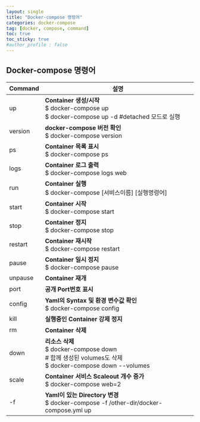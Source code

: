 ```yaml
---
layout: single
title: "Docker-compose 명령어"
categories: docker-compose
tag: [docker, compose, command]
toc: true
toc_sticky: true
#author_profile : false
---
```


## Docker-compose 명령어

| Command | 설명                                                         |
| ------- | ------------------------------------------------------------ |
| up      | **Container 생성/시작**<br />$ docker-compose up<br />$ docker-compose up -d #detached 모드로 실행 |
| version | **docker-compose 버전 확인**<br />$ docker-compose version   |
| ps      | **Container 목록 표시**<br />$ docker-compose ps             |
| logs    | **Container 로그 출력**<br />$ docker-compose logs web       |
| run     | **Container 실행**<br />$ docker-compose [서비스이름] [실행명령어] |
| start   | **Container 시작**<br />$ docker-compose start               |
| stop    | **Container 정지**<br />$ docker-compose stop                |
| restart | **Container 재시작**<br />$ docker-compose restart           |
| pause   | **Container 일시 정지**<br />$ docker-compose pause          |
| unpause | **Container 재개**                                           |
| port    | **공개 Port번호 표시**                                       |
| config  | **Yaml의 Syntax 및 환경 변수값 확인**<br />$ docker-compose config |
| kill    | **실행중인 Container 강제 정지**                             |
| rm      | **Container 삭제**                                           |
| down    | **리소스 삭제**<br />$ docker-compose down<br /># 함께 생성된 volumes도 삭제<br />$ docker-compose down --volumes |
| scale   | **Container  서비스 Scaleout 개수 증가**<br />$ docker-compose web=2 |
| -f      | **Yaml이 있는 Directory 변경**<br />$ docker-compose -f /other-dir/docker-compose.yml up |

